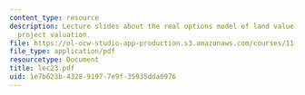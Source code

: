 ```yaml
---
content_type: resource
description: Lecture slides about the real options model of land value and development
  project valuation.
file: https://ol-ocw-studio-app-production.s3.amazonaws.com/courses/11-431j-real-estate-finance-and-investment-fall-2006/1e7b623b432891977e9f35935dda0976_lec23.pdf
file_type: application/pdf
resourcetype: Document
title: lec23.pdf
uid: 1e7b623b-4328-9197-7e9f-35935dda0976
---
```

